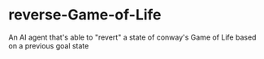 # reverse-Game-of-Life
An AI agent that's able to "revert" a state of conway's Game of Life based on a previous goal state
